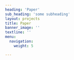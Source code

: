```yaml
---
heading: 'Paper'
sub_heading: 'some subheading'
layout: projects
title: Paper
banner_image: ''
textline: ''
menu:
  navigation:
    weight: 5

---
```

